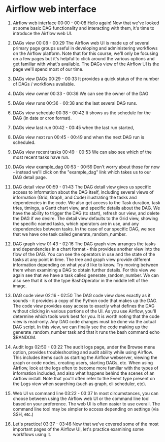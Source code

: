 # Airflow web interface

1. Airflow web interface
00:00 - 00:08
Hello again! Now that we've looked at some basic DAG functionality and interacting with them, it's time to introduce the Airflow web UI.

2. DAGs view
00:08 - 00:29
The Airflow web UI is made up of several primary page groups useful in developing and administering workflows on the Airflow platform. Note that for this course, we'll only be focusing on a few pages but it's helpful to click around the various options and get familiar with what's available. The DAGs view of the Airflow UI is the page we'll spend most of our time.

3. DAGs view DAGs
00:29 - 00:33
It provides a quick status of the number of DAGs / workflows available.

4. DAGs view owner
00:33 - 00:36
We can see the owner of the DAG

5. DAGs view runs
00:36 - 00:38
and the last several DAG runs.

6. DAGs view schedule
00:38 - 00:42
It shows us the schedule for the DAG (in date or cron format).

7. DAGs view last run
00:42 - 00:45
when the last run started,

8. DAGs view next run
00:45 - 00:49
and when the next DAG run is scheduled.

9. DAGs view recent tasks
00:49 - 00:53
We can also see which of the most recent tasks have run.

10. DAGs view example_dag
00:53 - 00:59
Don't worry about those for now - instead we'll click on the "example_dag" link which takes us to our DAG detail page.

11. DAG detail view
00:59 - 01:43
The DAG detail view gives us specific access to information about the DAG itself, including several views of information (Grid, Graph, and Code) illustrating the tasks and dependencies in the code. We also get access to the Task duration, task tries, timings, a Gantt chart view, and specific details about the DAG. We have the ability to trigger the DAG (to start), refresh our view, and delete the DAG if we desire. The detail view defaults to the Grid view, showing the specific named tasks, which operators are in use, and any dependencies between tasks. In the case of our specific DAG, we see that we have one task called generate_random_number.

12. DAG graph view
01:43 - 02:16
The DAG graph view arranges the tasks and dependencies in a chart format - this provides another view into the flow of the DAG. You can see the operators in use and the state of the tasks at any point in time. The tree and graph view provide different information depending on what you'd like to know. Try moving between them when examining a DAG to obtain further details. For this view we again see that we have a task called generate_random_number. We can also see that it is of the type BashOperator in the middle left of the image.

13. DAG code view
02:16 - 02:50
The DAG code view does exactly as it sounds - it provides a copy of the Python code that makes up the DAG. The code view provides easy access to exactly what defines the DAG without clicking in various portions of the UI. As you use Airflow, you'll determine which tools work best for you. It is worth noting that the code view is read-only. Any DAG code changes must be done via the actual DAG script. In this view, we can finally see the code making up the generate_random_number task and that it runs the bash command echo $RANDOM.

14. Audit logs
02:50 - 03:22
The audit logs page, under the Browse menu option, provides troubleshooting and audit ability while using Airflow. This includes items such as starting the Airflow webserver, viewing the graph or code nodes, creating users, starting DAGs, etc. When using Airflow, look at the logs often to become more familiar with the types of information included, and also what happens behind the scenes of an Airflow install. Note that you'll often refer to the Event type present on the Logs view when searching (such as graph, cli scheduler, etc).

15. Web UI vs command line
03:22 - 03:37
In most circumstances, you can choose between using the Airflow web UI or the command line tool based on your preference. The web UI is often easier to use overall. The command line tool may be simpler to access depending on settings (via SSH, etc.)

16. Let's practice!
03:37 - 03:46
Now that we've covered some of the most important pages of the Airflow UI, let's practice examining some workflows using it.